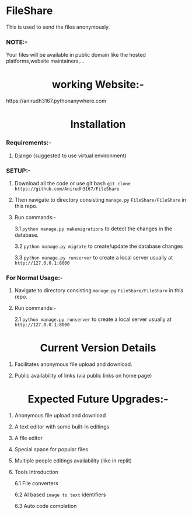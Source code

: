 # FileShare
This is used to send the files anonymously. 

### NOTE:-
Your files will be available in public domain like the hosted platforms,website maintainers,...

<h1 align="center"> working Website:- </h1>
https://anirudh3167.pythonanywhere.com

<h1 align="center"> Installation </h1>

### Requirements:-
1. Django (suggested to use virtual environment)

### SETUP:-
1. Download all the code or use git bash `git clone https://github.com/Anirudh3167/FileShare`

2. Then navigate to directory consisting `manage.py`
   `FileShare/FileShare` in this repo.

3. Run commands:-

    3.1 `python manage.py makemigrations` to detect the changes in the database.

    3.2 `python manage.py migrate` to create/update the database changes

    3.3 `python manage.py runserver` to create a local server usually at `http://127.0.0.1:8000`

### For Normal Usage:-
1. Navigate to directory consisting `manage.py`
   `FileShare/FileShare` in this repo.

2. Run commands:-

    2.1 `python manage.py runserver` to create a local server usually at `http://127.0.0.1:8000`

<h1 align="center"> Current Version Details </h1>

1. Facilitates anonymous file upload and download.

2. Public availability of links (via public links on home page)

<h1 align="center"> Expected Future Upgrades:- </h1>

1. Anonymous file upload and download

2. A text editor with some built-in editings

3. A file editor

4. Special space for popular files

5. Multiple people editings availability (like in replit)

6. Tools Introduction

    6.1 File converters

    6.2 AI based `image to text` identifiers

    6.3 Auto code completion
